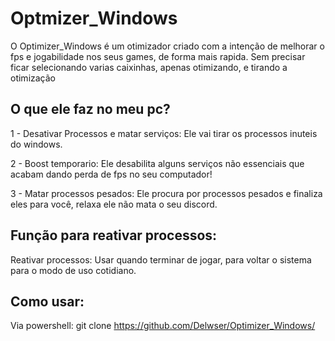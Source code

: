 # Optmizer_Windows

O Optimizer_Windows é um otimizador criado com a intenção de melhorar o fps e jogabilidade nos seus games, de forma mais rapida.
Sem precisar ficar selecionando varias caixinhas, apenas otimizando, e tirando a otimização

## O que ele faz no meu pc?
 1 - Desativar Processos e matar serviços: 
     Ele vai tirar os processos inuteis do windows.

 2 - Boost temporario:
     Ele desabilita alguns serviços não essenciais que acabam dando perda de fps no seu computador!
    
 3 - Matar processos pesados:
     Ele procura por processos pesados e finaliza eles para você, relaxa ele não mata o seu discord.


## Função para reativar processos:    
 Reativar processos:
 Usar quando terminar de jogar, para voltar o sistema para o modo de uso cotidiano.


## Como usar:

Via powershell:
git clone https://github.com/Delwser/Optimizer_Windows/

